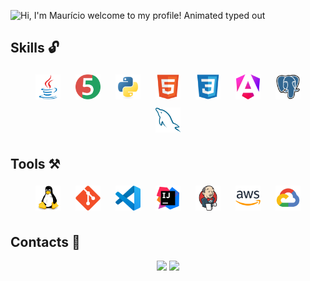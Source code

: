 <!--
**DevMauricioMucci/DevMauricioMucci** is a ✨ _special_ ✨ repository because its `README.md` (this file) appears on your GitHub profile.

Here are some ideas to get you started:

- 🔭 I’m currently working on ...
- 🌱 I’m currently learning ...
- 👯 I’m looking to collaborate on ...
- 🤔 I’m looking for help with ...
- 💬 Ask me about ...
- 📫 How to reach me: ...
- 😄 Pronouns: ...
- ⚡ Fun fact: ...
-->

<img src="https://readme-typing-svg.demolab.com?font=Black+Ops+One&size=30&duration=2800&pause=2000&color=FAFAFA&center=true&vCenter=true&width=940&height=50&lines=Hi%2C+I'm+Maurício+welcome+to+my+profile!" align="middle" alt="Hi, I'm Maurício welcome to my profile! Animated typed out">

## Skills 🔓

<div align="center">
  <img alt="Java" height="40" width="40" style="margin:5px 10px" src="https://raw.githubusercontent.com/devicons/devicon/master/icons/java/java-original.svg">
  <img alt="JUnit" height="40" width="40" style="margin:5px 10px" src="https://raw.githubusercontent.com/devicons/devicon/master/icons/junit/junit-original.svg">
  <img alt="Python" height="40" width="40" style="margin:5px 10px" src="https://raw.githubusercontent.com/devicons/devicon/master/icons/python/python-original.svg">
  <img alt="HTML" height="40" width="40" style="margin:5px 10px" src="https://raw.githubusercontent.com/devicons/devicon/master/icons/html5/html5-original.svg">
  <img alt="CSS" height="40" width="40" style="margin:5px 10px" src="https://raw.githubusercontent.com/devicons/devicon/master/icons/css3/css3-original.svg">
  <img alt="Angular" height="40" width="40" style="margin:5px 10px" src="https://raw.githubusercontent.com/devicons/devicon/master/icons/angular/angular-original.svg">
  <img alt="PostgreSQL" height="40" width="40" style="margin:5px 10px" src="https://raw.githubusercontent.com/devicons/devicon/master/icons/postgresql/postgresql-original.svg">
  <img alt="MySQL" height="40" width="40" style="margin:5px 10px" src="https://raw.githubusercontent.com/devicons/devicon/master/icons/mysql/mysql-original.svg">
</div>

## Tools ⚒️

<div align="center">
  <img alt="Linux" height="40" width="40" style="margin:5px 10px" src="https://raw.githubusercontent.com/devicons/devicon/master/icons/linux/linux-original.svg">
  <img alt="Git" height="40" width="40" style="margin:5px 10px" src="https://raw.githubusercontent.com/devicons/devicon/master/icons/git/git-original.svg">
  <img alt="Visual Studio Code" height="40" width="40" style="margin:5px 10px" src="https://raw.githubusercontent.com/devicons/devicon/master/icons/vscode/vscode-original.svg">  
  <img alt="Intellij IDEA" height="40" width="40" style="margin:5px 10px" src="https://raw.githubusercontent.com/devicons/devicon/master/icons/intellij/intellij-original.svg">
  <img alt="Jenkins" height="40" width="40" style="margin:5px 10px" src="https://raw.githubusercontent.com/devicons/devicon/master/icons/jenkins/jenkins-original.svg">
  <img alt="AWS" height="40" width="40" style="margin:5px 10px" src="https://raw.githubusercontent.com/devicons/devicon/master/icons/amazonwebservices/amazonwebservices-original-wordmark.svg">
  <img alt="GCP" height="40" width="40" style="margin:5px 10px" src="https://raw.githubusercontent.com/devicons/devicon/master/icons/googlecloud/googlecloud-original.svg">
</div>

## Contacts 📲

<div align="center">
<a href="mailto:mauricio.carvalho@kissolutions.tech"><img src="https://img.shields.io/badge/Email-%23333?style=for-the-badge&logo=protonmail&logoColor=white" target="_blank"></a>
<a href="https://www.linkedin.com/in/mauricio-mucci-227b16196/" target="_blank"><img src="https://img.shields.io/badge/-LinkedIn-%230077B5?style=for-the-badge&logo=linkedin&logoColor=white" target="_blank"></a>
</div>
